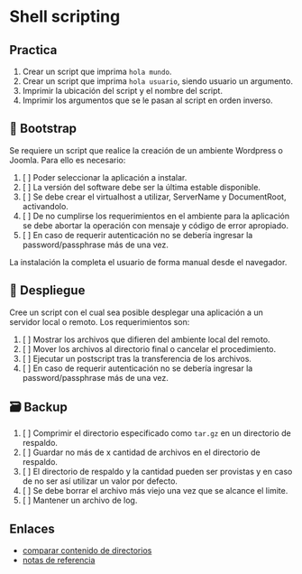# Shell scripting

## Practica

1. Crear un script que imprima `hola mundo`.
2. Crear un script que imprima `hola usuario`, siendo usuario un argumento.
3. Imprimir la ubicación del script y el nombre del script.
4. Imprimir los argumentos que se le pasan al script en orden inverso.

## 🥾 Bootstrap

Se requiere un script que realice la creación de un ambiente Wordpress o Joomla.
Para ello es necesario:

1. [ ] Poder seleccionar la aplicación a instalar.
2. [ ] La versión del software debe ser la última estable disponible.
3. [ ] Se debe crear el virtualhost a utilizar, ServerName y DocumentRoot, activandolo.
4. [ ] De no cumplirse los requerimientos en el ambiente para la aplicación se debe abortar la operación con mensaje y código de error apropiado.
5. [ ] En caso de requerir autenticación no se debería ingresar la password/passphrase más de una vez.

La instalación la completa el usuario de forma manual desde el navegador.

## 🚀 Despliegue

Cree un script con el cual sea posible desplegar una aplicación a un servidor local o remoto. Los requerimientos son:

1. [ ] Mostrar los archivos que difieren del ambiente local del remoto.
2. [ ] Mover los archivos al directorio final o cancelar el procedimiento.
3. [ ] Ejecutar un postscript tras la transferencia de los archivos.
4. [ ] En caso de requerir autenticación no se debería ingresar la password/passphrase más de una vez.

## 🗃️ Backup

1. [ ] Comprimir el directorio especificado como `tar.gz` en un directorio de respaldo.
2. [ ] Guardar no más de x cantidad de archivos en el directorio de respaldo.
3. [ ] El directorio de respaldo y la cantidad pueden ser provistas y en caso de no ser así utilizar un valor por defecto.
4. [ ] Se debe borrar el archivo más viejo una vez que se alcance el limite.
5. [ ] Mantener un archivo de log.

## Enlaces

- [comparar contenido de directorios](https://www.techrepublic.com/blog/linux-and-open-source/how-to-compare-the-content-of-two-or-more-directories-automatically/)
- [notas de referencia](https://devhints.io/bash)
